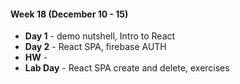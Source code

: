 #### Week 18 (December 10 - 15)
* **Day 1** - demo nutshell, Intro to React
* **Day 2** - React SPA, firebase AUTH
* **HW** -
* **Lab Day** - React SPA create and delete, exercises

